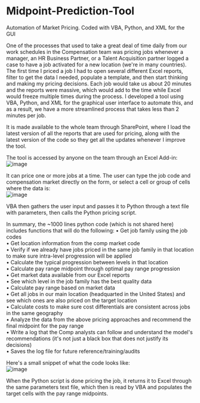 # Midpoint-Prediction-Tool
Automation of Market Pricing. Coded with VBA, Python, and XML for the GUI

One of the processes that used to take a great deal of time daily from our work schedules in the Compensation team was pricing jobs whenever a manager, an HR Business Partner, or a Talent Acquisition partner logged a case to have a job activated for a new location (we're in many countries). The first time I priced a job I had to open several different Excel reports, filter to get the data I needed, populate a template, and then start thinking and making my pricing decisions. Each job would take us about 20 minutes and the reports were massive, which would add to the time while Excel would freeze multiple times during the process. I developed a tool using VBA, Python, and XML for the graphical user interface to automate this, and as a result, we have a more streamlined process that takes less than 2 minutes per job.

It is made available to the whole team through SharePoint, where I load the latest version of all the reports that are used for pricing, along with the latest version of the code so they get all the updates whenever I improve the tool.

The tool is accessed by anyone on the team through an Excel Add-in:<br>
![image](https://github.com/jacksoncaquino/Midpoint-Prediction-Tool/assets/61064363/d438b956-1a54-4fa2-8a9c-a7971a5daede)

It can price one or more jobs at a time. The user can type the job code and compensation market directly on the form, or select a cell or group of cells where the data is:<br>
![image](https://github.com/jacksoncaquino/Midpoint-Prediction-Tool/assets/61064363/ec4e2788-28a1-4295-a734-dcff7dae31de)

VBA then gathers the user input and passes it to Python through a text file with parameters, then calls the Python pricing script.

In summary, the ~1000 lines python code (which is not shared here) includes functions that will do the following:
• Get job family using the job codes<br>
• Get location information from the comp market code<br>
• Verify if we already have jobs priced in the same job family in that location to make sure intra-level progression will be applied<br>
• Calculate the typical progression between levels in that location<br>
• Calculate pay range midpoint through optimal pay range progression<br>
• Get market data available from our Excel reports<br>
• See which level in the job family has the best quality data<br>
• Calculate pay range based on market data<br>
• Get all jobs in our main location (headquarted in the United States) and see which ones are also priced on the target location<br>
• Calculate costs to make sure cost differentials are consistent across jobs in the same geography<br>
• Analyze the data from the above pricing approaches and recommend the final midpoint for the pay range<br>
• Write a log that the Comp analysts can follow and understand the model's recommendations (it's not just a black box that does not justify its decisions)<br>
• Saves the log file for future reference/training/audits<br>

Here's a small snippet of what the code looks like:<br>
![image](https://github.com/jacksoncaquino/Midpoint-Prediction-Tool/assets/61064363/e2e1e1f9-ebce-4f42-a8d3-97439ccabc71)

When the Python script is done pricing the job, it returns it to Excel through the same parameters text file, which then is read by VBA and populates the target cells with the pay range midpoints.
